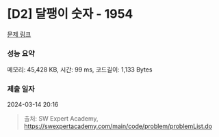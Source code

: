 # [D2] 달팽이 숫자 - 1954 

[문제 링크](https://swexpertacademy.com/main/code/problem/problemDetail.do?contestProbId=AV5PobmqAPoDFAUq) 

### 성능 요약

메모리: 45,428 KB, 시간: 99 ms, 코드길이: 1,133 Bytes

### 제출 일자

2024-03-14 20:16



> 출처: SW Expert Academy, https://swexpertacademy.com/main/code/problem/problemList.do